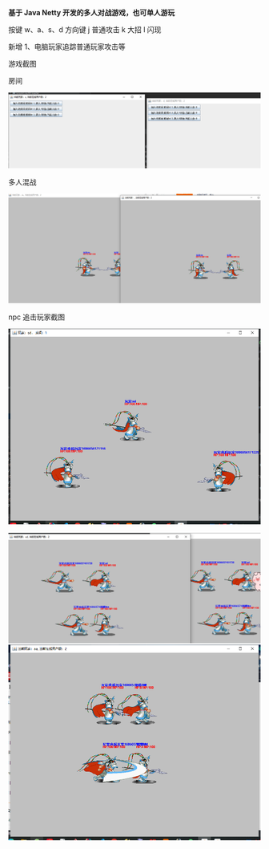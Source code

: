 
**基于 Java Netty 开发的多人对战游戏，也可单人游玩**


按键 w、a、s、d  方向键
j 普通攻击
k 大招
l 闪现
  
新增
1、电脑玩家追踪普通玩家攻击等



游戏截图

房间

![输入图片说明](image.png)

多人混战

![输入图片说明](image3.png)

npc 追击玩家截图

![输入图片说明](imagenpc.png)

![输入图片说明](imageimagenpc2.png)
![输入图片说明](imageimagenpc4.png)
